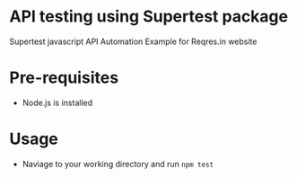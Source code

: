 # API testing using Supertest package
Supertest javascript API Automation Example for Reqres.in website

# Pre-requisites
- Node.js is installed

# Usage 
- Naviage to your working directory and run ``npm test``